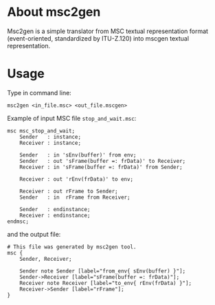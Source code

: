 About msc2gen
=======

Msc2gen is a simple translator from MSC textual representation format (event-oriented, standardized by ITU-Z.120) into mscgen textual representation.

Usage
=====

Type in command line:

    msc2gen <in_file.msc> <out_file.mscgen>

Example of input MSC file ``stop_and_wait.msc``:

    msc msc_stop_and_wait;
        Sender   : instance;
        Receiver : instance;
        
        Sender   : in 'sEnv(buffer)' from env;
        Sender   : out 'sFrame(buffer =: frData)' to Receiver;
        Receiver : in 'sFrame(buffer =: frData)' from Sender;
        
        Receiver : out 'rEnv(frData)' to env;
        
        Receiver : out rFrame to Sender;
        Sender   : in  rFrame from Receiver;
        
        Sender   : endinstance;
        Receiver : endinstance;
    endmsc;

and the output file:

    # This file was generated by msc2gen tool.
    msc {
        Sender, Receiver;
        
        Sender note Sender [label="from_env{ sEnv(buffer) }"];
        Sender->Receiver [label="sFrame(buffer =: frData)"];
        Receiver note Receiver [label="to_env{ rEnv(frData) }"];
        Receiver->Sender [label="rFrame"];
    }
